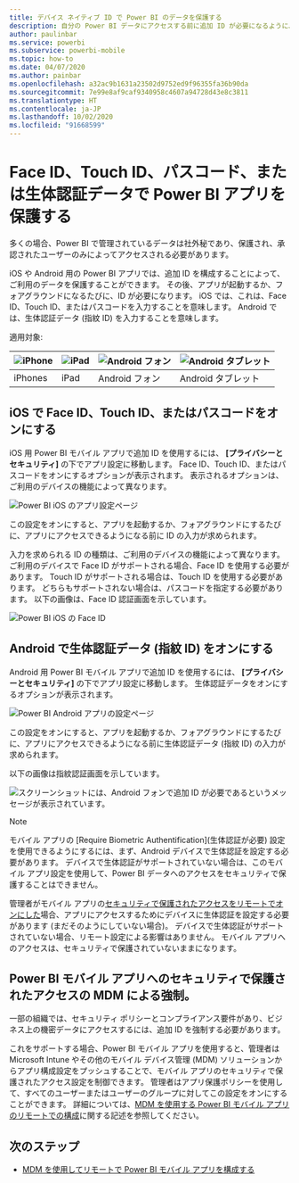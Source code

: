 ```yaml
---
title: デバイス ネイティブ ID で Power BI のデータを保護する
description: 自分の Power BI データにアクセスする前に追加 ID が必要になるように、ご利用の iOS および Android アプリを構成する方法について学習します
author: paulinbar
ms.service: powerbi
ms.subservice: powerbi-mobile
ms.topic: how-to
ms.date: 04/07/2020
ms.author: painbar
ms.openlocfilehash: a32ac9b1631a23502d9752ed9f96355fa36b90da
ms.sourcegitcommit: 7e99e8af9caf9340958c4607a94728d43e8c3811
ms.translationtype: HT
ms.contentlocale: ja-JP
ms.lasthandoff: 10/02/2020
ms.locfileid: "91668599"
---
```

# <a name="protect-power-bi-app-with-face-id-touch-id-passcode-or-biometric-data"></a>Face ID、Touch ID、パスコード、または生体認証データで Power BI アプリを保護する 

多くの場合、Power BI で管理されているデータは社外秘であり、保護され、承認されたユーザーのみによってアクセスされる必要があります。 

iOS や Android 用の Power BI アプリでは、追加 ID を構成することによって、ご利用のデータを保護することができます。 その後、アプリが起動するか、フォアグラウンドになるたびに、ID が必要になります。 iOS では、これは、Face ID、Touch ID、またはパスコードを入力することを意味します。 Android では、生体認証データ (指紋 ID) を入力することを意味します。

適用対象:

| ![iPhone](./media/mobile-native-secure-access/ios-logo-40-px.png) | ![iPad](./media/mobile-native-secure-access/ios-logo-40-px.png) | ![Android フォン](././media/mobile-native-secure-access/android-logo-40-px.png) | ![Android タブレット](././media/mobile-native-secure-access/android-logo-40-px.png) |
|:--- |:--- |:--- |:--- |
|iPhones |iPad |Android フォン |Android タブレット |

## <a name="turn-on-face-id-touch-id-or-passcode-on-ios"></a>iOS で Face ID、Touch ID、またはパスコードをオンにする

iOS 用 Power BI モバイル アプリで追加 ID を使用するには、 **[プライバシーとセキュリティ]** の下でアプリ設定に移動します。 Face ID、Touch ID、またはパスコードをオンにするオプションが表示されます。 表示されるオプションは、ご利用のデバイスの機能によって異なります。

![Power BI iOS のアプリ設定ページ](./media/mobile-native-secure-access/mobile-ios-native-secured-setting.png)

この設定をオンにすると、アプリを起動するか、フォアグラウンドにするたびに、アプリにアクセスできるようになる前に ID の入力が求められます。

入力を求められる ID の種類は、ご利用のデバイスの機能によって異なります。 ご利用のデバイスで Face ID がサポートされる場合、Face ID を使用する必要があります。 Touch ID がサポートされる場合は、Touch ID を使用する必要があります。 どちらもサポートされない場合は、パスコードを指定する必要があります。 以下の画像は、Face ID 認証画面を示しています。

![Power BI iOS の Face ID](./media/mobile-native-secure-access/mobile-ios-native-secured-faceid.png)

## <a name="turn-on-biometric-data-fingerprint-id-on-android"></a>Android で生体認証データ (指紋 ID) をオンにする

Android 用 Power BI モバイル アプリで追加 ID を使用するには、 **[プライバシーとセキュリティ]** の下でアプリ設定に移動します。 生体認証データをオンにするオプションが表示されます。

![Power BI Android アプリの設定ページ](./media/mobile-native-secure-access/mobile-android-native-secured-setting.png)

この設定をオンにすると、アプリを起動するか、フォアグラウンドにするたびに、アプリにアクセスできるようになる前に生体認証データ (指紋 ID) の入力が求められます。

以下の画像は指紋認証画面を示しています。

![スクリーンショットには、Android フォンで追加 ID が必要であるというメッセージが表示されています。](./media/mobile-native-secure-access/mobile-android-native-secured-fingerprint-id.png)

>[!NOTE]
>モバイル アプリの [Require Biometric Authentification]\(生体認証が必要\) 設定を使用できるようにするには、まず、Android デバイスで生体認証を設定する必要があります。 デバイスで生体認証がサポートされていない場合は、このモバイル アプリ設定を使用して、Power BI データへのアクセスをセキュリティで保護することはできません。
>
>管理者がモバイル アプリの[セキュリティで保護されたアクセスをリモートでオンにした](#mdm-enforcement-of-secure-access-to-your-power-bi-mobile-app)場合、アプリにアクセスするためにデバイスに生体認証を設定する必要があります (まだそのようにしていない場合)。 デバイスで生体認証がサポートされていない場合、リモート設定による影響はありません。 モバイル アプリへのアクセスは、セキュリティで保護されていないままになります。

## <a name="mdm-enforcement-of-secure-access-to-your-power-bi-mobile-app"></a>Power BI モバイル アプリへのセキュリティで保護されたアクセスの MDM による強制。

一部の組織では、セキュリティ ポリシーとコンプライアンス要件があり、ビジネス上の機密データにアクセスするには、追加 ID を強制する必要があります。

これをサポートする場合、Power BI モバイル アプリを使用すると、管理者は Microsoft Intune やその他のモバイル デバイス管理 (MDM) ソリューションからアプリ構成設定をプッシュすることで、モバイル アプリのセキュリティで保護されたアクセス設定を制御できます。 管理者はアプリ保護ポリシーを使用して、すべてのユーザーまたはユーザーのグループに対してこの設定をオンにすることができます。 詳細については、[MDM を使用する Power BI モバイル アプリのリモートでの構成](mobile-app-configuration.md#data-protection-settings-ios-and-android)に関する記述を参照してください。

## <a name="next-steps"></a>次のステップ
* [MDM を使用してリモートで Power BI モバイル アプリを構成する](mobile-app-configuration.md)
